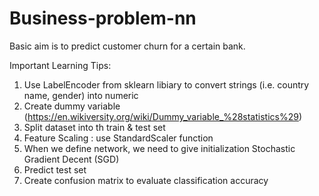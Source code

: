 # Business-problem-nn
Basic aim is to predict customer churn for a certain bank.

Important Learning Tips: 
1. Use LabelEncoder from sklearn libiary to convert strings (i.e. country name, gender) into numeric
2. Create dummy variable (https://en.wikiversity.org/wiki/Dummy_variable_%28statistics%29)
3. Split dataset into th train & test set
4. Feature Scaling : use StandardScaler function
5. When we define network, we need to give initialization Stochastic Gradient Decent (SGD)
6. Predict test set
7. Create confusion matrix to evaluate classification accuracy

